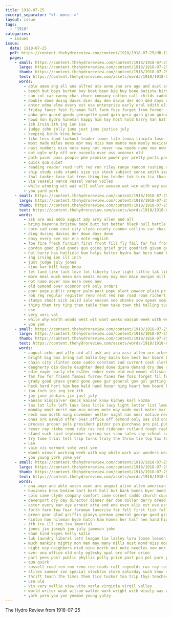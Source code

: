 ```yaml
---
title: 1918-07-25
excerpt_separator: "<!--more-->"
layout: issue
tags:
  - "1918"
categories:
  - issues
issue:
  date: 1918-07-25
  pdf: https://content.thehydroreview.com/content/1918/1918-07-25/HR-1918-07-25.pdf
  pages:
    - small: https://content.thehydroreview.com/content/1918/1918-07-25/small/HR-1918-07-25-01.jpg
      large: https://content.thehydroreview.com/content/1918/1918-07-25/large/HR-1918-07-25-01.jpg
      thumb: https://content.thehydroreview.com/content/1918/1918-07-25/thumbnails/HR-1918-07-25-01.jpg
      text: https://content.thehydroreview.com/assets/words/1918/1918-07-25/HR-1918-07-25-01.txt
      words:
        - able aman ang all ana alfred ata anne ane are age and aust asa america ago amid august
        - beech but boys burton boy boat been big buy bone batiste bird bless boos business bill bros belts back bross both bow bond brilliant best battle band broad
        - can col car canny chas churn company cotton call childs caddo con cad came come cost cake care cherri cape change cargo child county camp
        - double done doing daves dier day den davie der don ded days dollar dorothy duet drill dress
        - enter edna elma every est esa enterprise early eral edith eli
        - friday favor fest fireman fall farm fuss forget from former france folks for fell fine farmer fairly fair force friends fruit first
        - gaba gen guard goods georgette good gain gera gara gram going goodson gall grand
        - howd hon hydro hineman happy him hay host hold harry han hatfield harold hole hag hut heads hight heard has her haben humbers houseman house hol herald hill hank high
        - ish irvin ith ing ion isa
        - judge john jolly june just jans justice july
        - keeping kinds king know
        - like less land lookout leader lower life leona lincoln lose law loyal lon lesson low left
        - most made miles mens mor may miss man mente men manly mexican mer many money mood monroe mees minette maine mabel mene merit mate mary mal more mabry
        - nast numbers nice note navy not never new needs name nee now
        - oot ogle only off orn osceola over oss oconnor old
        - path pacer pass people phe promise power per pretty ports panama pee pill prime pro poet pooler public pledge part price president place
        - quick qua quiet
        - reading reader read raft red ron riley range random rushing run rel
        - ship study side stands size six stock subject sense smith season seems stocks sides scott service send seo sue session speaker see steamer signs suits starkweather sen silk starts sol senior special struck straw store seven seek state sugar sae sanders story she stuff sale sessions sid sac sos sank states swiss saturday seer spire smokes summer speed
        - thal tanker tase tat tren thing too tender tok turn tia than tor thelma town thee terrell trom trust tas tine then tam texas tag tim tha tie thousand times thom ten talent the thomas
        - via vessels vance vessel vanes voiles
        - while winning wit wai will waller wassam wat win with way warning was williams wide work wilson want well war wisdom water word
        - you yard york
    - small: https://content.thehydroreview.com/content/1918/1918-07-25/small/HR-1918-07-25-02.jpg
      large: https://content.thehydroreview.com/content/1918/1918-07-25/large/HR-1918-07-25-02.jpg
      thumb: https://content.thehydroreview.com/content/1918/1918-07-25/thumbnails/HR-1918-07-25-02.jpg
      text: https://content.thehydroreview.com/assets/words/1918/1918-07-25/HR-1918-07-25-02.txt
      words:
        - ask are ani addo august ady army allen and all
        - bring bayonne bristow book butt but better black bull battle bread bone business blaine brown bill best bor been brought bran buy bars begin basket band
        - corn cad come cost city clyde county cannon collins car chas clear colonel choice couch cross chargin cot case cream cold chap cotton can canon clerk cheer chea chance caddo
        - ding during davies der down days done
        - easy every eve ear era ente english
        - foe fire freck furnish first front fill fly fail far fos from few folks free found france ford for farm figures forget
        - gordon good glad goods gun going grief grit goodrich given getting
        - hol hurry has hatfield hum helps holter hydro had hero hand herbert hard how home homa howd
        - ing irving ion ill inch
        - just judge july jones
        - kine kar kill keep know
        - let land like luck love lot liberty live light little lak liberal lins
        - more meal much mean man meals money may mon main morgan mill madge matter music made mildred
        - not name never now nere need new
        - old osmond over oconnor ork only orders
        - poor page public proper palm past pope plant powder plain price people per plan pass pack
        - rob reg regular register reno rent red run road roam richert room ready rates
        - stamps shoot sick solid sale season see shanks sow speak som schmidt saving single stock sunday service soon starkweather store short saturday
        - thing them try ting than table then take town thi telling turn the top too tax
        - use
        - very veri val
        - while why worth woods west wit want weeks wassam week with welfare will was white wise weather win word war wait well words work wheat wire
        - you yam
    - small: https://content.thehydroreview.com/content/1918/1918-07-25/small/HR-1918-07-25-03.jpg
      large: https://content.thehydroreview.com/content/1918/1918-07-25/large/HR-1918-07-25-03.jpg
      thumb: https://content.thehydroreview.com/content/1918/1918-07-25/thumbnails/HR-1918-07-25-03.jpg
      text: https://content.thehydroreview.com/assets/words/1918/1918-07-25/HR-1918-07-25-03.txt
      words:
        - august ache and ally aid all ask ani ana assi allen are arbes aug ago arrants arkansas alter ata
        - bright big box bring but ballo bey balan bon best bur board bonds bethel balance black bears begin back blader blood barb bag bottle been bert block brother burlington boys business better bottom bond beg baptist
        - chain city clinton come caddo constant cad current cash clerk count counts company council cant convey county col christmas chu camp con carl can care cox cause came clear car
        - daugherty dio doyle daughter deed dune diana demand dry due day davis during date death dear dixon ding duly darko days deeds dam doubt down
        - edie eager early ele esther ember even eld end emmet ellison est eral ear
        - fam fow for friend famous furrow fines fee foss forget fil fellows few fellow first former finger friends fine ford farm fish fund facto far fable foree fung fail fiscal from freely fall
        - grady good grass grand gone gene gur general gov gol getting gen going gear gang
        - heck hard hort him hem held hand honor hing heart hom hoard hyde heard hye hafer hurry has hold hinton heads hydro her henry had home
        - ion inch iee ing ice ith
        - joy june jenkins jim just july
        - kansas kingsolver knock kaiser know kidney karl kozma
        - lax lot life left laws less litle lacy light letter list lemon lay look law long ludwick let little large like longer league last
        - monday most merit man mio money mote may made must mater mar mur men more morning mille mun morgan min mighty mission members many market manner miss much march mayo mayor mand
        - neck now north ning november netter night nan near notice needs nov nina new neil not
        - ones ork oswald offer over office off osmond only oas old ono oscar
        - process proper pals president pitzer pen purchase pro pai public police point plant place paris paul per poll past
        - reser ray riche reme rule rac red ridenour rutland rough raphael real river register rent reid ring ream
        - stand such said september spring sur sano sales say school sunda service supper shall sed still soon seal supply shape sun simple strong shanks seems stamps state self sale subject sou show steel strife short see sunday scarce sue store shake stant size set saw sell staples strain shows saturday salary save signs
        - try tome trial tell trip turns truly the throw tie top tax temple tam trom thing tow tonic ted tor taal taken than them town tin too teach treas times take
        - use
        - vain vis vermont vote vest vee
        - woods winsor working week with way while work win wonders weatherford wires wife west went will wire weeks wil was
        - you young york yoke yer
    - small: https://content.thehydroreview.com/content/1918/1918-07-25/small/HR-1918-07-25-04.jpg
      large: https://content.thehydroreview.com/content/1918/1918-07-25/large/HR-1918-07-25-04.jpg
      thumb: https://content.thehydroreview.com/content/1918/1918-07-25/thumbnails/HR-1918-07-25-04.jpg
      text: https://content.thehydroreview.com/assets/words/1918/1918-07-25/HR-1918-07-25-04.txt
      words:
        - ana amyx ane able aston ason are august aline allen american alexander all and ari army angie arthur
        - business bros bodine bart bert ball but bank bonds byer bond best brabant bostic boy barber began boys breckenridge brand been bridgeport blood barn big back band buy blanche bishop base bandy bradley
        - colo came clyde company comfort come cornet caddo church county carver camps cross case con conly can craft child cedar candies camp cause cot cannon car canyon chas chastity city caves coplin cane crisman comes claude creek
        - davenport dry day director dinner der don dollar derry dread days doing
        - ester every ean eye ernest etta end ene even elia est eve estis
        - forth farm few fear foreman favorite for fell first fisk falling farewell friday fantry forty fam fost full fitzpatrick fleeman ford fore fall frank fuel friends famous from fan free fath folks furlough fine
        - green gear glad griffin gladys german general george good graves grain gold gordon ghost given georgia grand
        - hinton hon hileman hyde hatch ham homes her half hen hand high had hopes hail hundred halls home hot hunting hatfield hile hoffman hair henry him hard hope has health horwedel hart howard hydro hamilton houston hie harry henke
        - ith ira ill ing iva imperial
        - jones jim joseph joo july jameson john
        - khan kind keyes kelly katie
        - luk laundry liberal lett league lie lasley lura loose lesson large lead lake lov list look lone last lor less lawson lindsay left let lin louis later light like line law lewis
        - much mankins mighty mon men may many mills must mond miss mound members mangum most moore money method morning medal musgrove mankin moyse morri more mite made monday man
        - night ney neighbors nied nine north not note needles new nor now
        - over ona office old only oglesby opal ors offer orion
        - part pees post public phyllis polly price past pan pel pure perfect president phe pleasant poor par packard prime pee pent place pages pol pleasure pankey park people press
        - qua quick
        - russell read ren rom reno ree roads rall reynolds ras ray rather romie roses ruth recker red ridge rayne rison rome res real rest rill rain robertson room
        - stiles summer son special stockton store saturday such show standard sieg stay school stops sing star see shows strain start sunday style she spain service sal state sister subject socks suter shorty sick short supply speaker sey sell surgeon sales sat stamps send sur signor shove sis scott smith save sup swan sale
        - thrift teach the times them tice tucker toa trip thys teacher than ting tie tia trilling tosh taken trumpet tes then tonic triplett tates thing terrell toe
        - use ule
        - vis very vallie view vite verla virginia virgil valley
        - world writer weak wilson walter work wright with wisely was weeks wash won wife west war will wise weatherford wil week win winter wyatt wen word while went well weather
        - york yarn you yon yeoman young yutzy
---
```


The Hydro Review from 1918-07-25

<!--more-->

